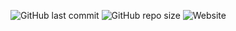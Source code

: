 ![GitHub last commit](https://img.shields.io/github/last-commit/oje-edu/js_moorraben) ![GitHub repo size](https://img.shields.io/github/repo-size/oje-edu/js_moorraben) ![Website](https://img.shields.io/website?down_color=crimson&down_message=%E2%80%A0&style=plastic&up_color=lime&up_message=online&url=https%3A%2F%2Fmoorraben.noconcept.dev)